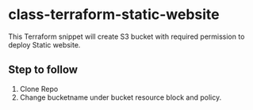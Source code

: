 # class-terraform-static-website
This Terraform snippet will create S3 bucket with required permission to deploy Static website.

## Step to follow
1. Clone Repo
2. Change bucketname under bucket resource block and policy.
